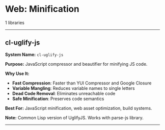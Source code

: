 # Web: Minification

1 libraries

---

## cl-uglify-js

**System Name:** `cl-uglify-js`

**Purpose:** JavaScript compressor and beautifier for minifying JS code.

**Why Use It:**
- **Fast Compression**: Faster than YUI Compressor and Google Closure
- **Variable Mangling**: Reduces variable names to single letters
- **Dead Code Removal**: Eliminates unreachable code
- **Safe Minification**: Preserves code semantics

**Best For:** JavaScript minification, web asset optimization, build systems.

**Note:** Common Lisp version of UglifyJS. Works with parse-js library.

---


